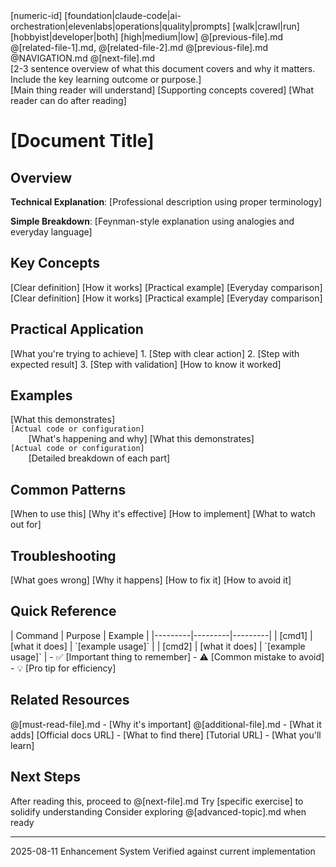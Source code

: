 <document type="[guide|reference|tutorial|overview]" version="3.1.0" enhanced="2025-08-11">
  <metadata>
    <title>[Clear, Descriptive Title]</title>
    <id>[numeric-id]</id>
    <category>[foundation|claude-code|ai-orchestration|elevenlabs|operations|quality|prompts]</category>
    <phase>[walk|crawl|run]</phase>
    <audience>[hobbyist|developer|both]</audience>
    <priority>[high|medium|low]</priority>
    <dependencies>
      <prerequisite>@[previous-file].md</prerequisite>
      <references>@[related-file-1].md, @[related-file-2].md</references>
    </dependencies>
    <navigation>
      <prev>@[previous-file].md</prev>
      <index>@NAVIGATION.md</index>
      <next>@[next-file].md</next>
    </navigation>
  </metadata>

  <summary>
    [2-3 sentence overview of what this document covers and why it matters.
    Include the key learning outcome or purpose.]
  </summary>

  <learning-objectives>
    <primary>[Main thing reader will understand]</primary>
    <secondary>[Supporting concepts covered]</secondary>
    <outcome>[What reader can do after reading]</outcome>
  </learning-objectives>
</document>

# [Document Title]

## Overview

**Technical Explanation**: [Professional description using proper terminology]

**Simple Breakdown**: [Feynman-style explanation using analogies and everyday language]

## Key Concepts

<concepts>
  <concept name="[Concept 1]">
    <definition>[Clear definition]</definition>
    <explanation>[How it works]</explanation>
    <example>[Practical example]</example>
    <analogy>[Everyday comparison]</analogy>
  </concept>

  <concept name="[Concept 2]">
    <definition>[Clear definition]</definition>
    <explanation>[How it works]</explanation>
    <example>[Practical example]</example>
    <analogy>[Everyday comparison]</analogy>
  </concept>
</concepts>

## Practical Application

<application>
  <use-case name="[Scenario 1]">
    <description>[What you're trying to achieve]</description>
    <steps>
      1. [Step with clear action]
      2. [Step with expected result]
      3. [Step with validation]
    </steps>
    <verification>[How to know it worked]</verification>
  </use-case>
</application>

## Examples

<examples>
  <example type="basic">
    <title>[Simple Example Title]</title>
    <description>[What this demonstrates]</description>
    <code language="[python|bash|yaml|markdown]">
[Actual code or configuration]
    </code>
    <explanation>[What's happening and why]</explanation>
  </example>

  <example type="advanced">
    <title>[Complex Example Title]</title>
    <description>[What this demonstrates]</description>
    <code language="[python|bash|yaml|markdown]">
[Actual code or configuration]
    </code>
    <explanation>[Detailed breakdown of each part]</explanation>
  </example>
</examples>

## Common Patterns

<patterns>
  <pattern name="[Pattern Name]">
    <when>[When to use this]</when>
    <why>[Why it's effective]</why>
    <how>[How to implement]</how>
    <caution>[What to watch out for]</caution>
  </pattern>
</patterns>

## Troubleshooting

<troubleshooting>
  <issue>
    <symptom>[What goes wrong]</symptom>
    <cause>[Why it happens]</cause>
    <solution>[How to fix it]</solution>
    <prevention>[How to avoid it]</prevention>
  </issue>
</troubleshooting>

## Quick Reference

<quick-reference>
  <commands>
    | Command | Purpose | Example |
    |---------|---------|---------|
    | [cmd1] | [what it does] | `[example usage]` |
    | [cmd2] | [what it does] | `[example usage]` |
  </commands>

  <key-points>
    - ✅ [Important thing to remember]
    - ⚠️ [Common mistake to avoid]
    - 💡 [Pro tip for efficiency]
  </key-points>
</quick-reference>

## Related Resources

<resources>
  <internal>
    <essential>@[must-read-file].md - [Why it's important]</essential>
    <optional>@[additional-file].md - [What it adds]</optional>
  </internal>

  <external>
    <documentation>[Official docs URL] - [What to find there]</documentation>
    <tutorial>[Tutorial URL] - [What you'll learn]</tutorial>
  </external>
</resources>

## Next Steps

<next-steps>
  <immediate>After reading this, proceed to @[next-file].md</immediate>
  <practice>Try [specific exercise] to solidify understanding</practice>
  <explore>Consider exploring @[advanced-topic].md when ready</explore>
</next-steps>

---

<validation>
  <last-updated>2025-08-11</last-updated>
  <reviewed-by>Enhancement System</reviewed-by>
  <accuracy-check>Verified against current implementation</accuracy-check>
</validation>
